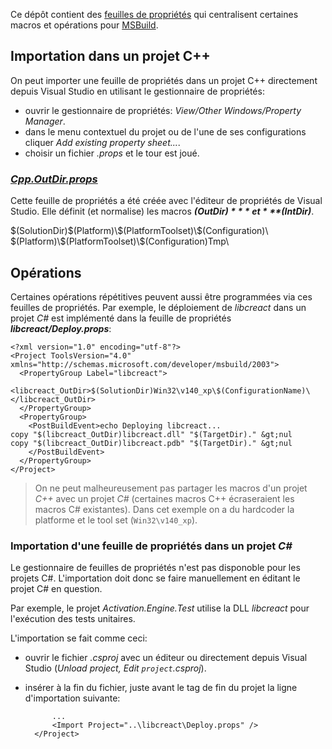Ce dépôt contient des [feuilles de propriétés](https://msdn.microsoft.com/en-us/library/669zx6zc.aspx) qui centralisent certaines macros et opérations pour
[MSBuild](https://msdn.microsoft.com/en-us/library/dd393574.aspx).

## Importation dans un projet C++

On peut importer une feuille de propriétés dans un projet C++ directement depuis Visual Studio en utilisant le gestionnaire de propriétés:
 
- ouvrir le gestionnaire de propriétés: *View/Other Windows/Property Manager*.
- dans le menu contextuel du projet ou de l'une de ses configurations cliquer *Add existing property sheet...*.
- choisir un fichier *.props* et le tour est joué.

### [*Cpp.OutDir.props*](Cpp.OutDir.props)

Cette feuille de propriétés a été créée avec l'éditeur de propriétés de Visual Studio.
Elle définit (et normalise) les macros ***$(OutDir)*** et ***$(IntDir)***.

  <PropertyGroup>
    <OutDir>$(SolutionDir)$(Platform)\$(PlatformToolset)\$(Configuration)\</OutDir>
    <IntDir>$(Platform)\$(PlatformToolset)\$(Configuration)Tmp\</IntDir>
  </PropertyGroup>

## Opérations

Certaines opérations répétitives peuvent aussi être programmées via ces feuilles de propriétés.
Par exemple, le déploiement de *libcreact* dans un projet *C#* est implémenté dans la feuille de propriétés
***libcreact/Deploy.props***:

    <?xml version="1.0" encoding="utf-8"?>
    <Project ToolsVersion="4.0" xmlns="http://schemas.microsoft.com/developer/msbuild/2003">
      <PropertyGroup Label="libcreact">
	    <libcreact_OutDir>$(SolutionDir)Win32\v140_xp\$(ConfigurationName)\</libcreact_OutDir>
      </PropertyGroup>
      <PropertyGroup>
	    <PostBuildEvent>echo Deploying libcreact...
    copy "$(libcreact_OutDir)libcreact.dll" "$(TargetDir)." &gt;nul
    copy "$(libcreact_OutDir)libcreact.pdb" "$(TargetDir)." &gt;nul
		</PostBuildEvent>
      </PropertyGroup>
    </Project>


> On ne peut malheureusement pas partager les macros d'un projet *C++* avec un projet *C#* (certaines macros C++ écraseraient les macros C# existantes). Dans cet exemple on a du hardcoder la platforme et le tool set (`Win32\v140_xp`).

### Importation d'une feuille de propriétés dans un projet ***C#***

Le gestionnaire de feuilles de propriétés n'est pas disponoble pour les projets C#. L'importation doit donc se faire manuellement en éditant le projet C# en question.

Par exemple, le projet *Activation.Engine.Test* utilise la DLL *libcreact* pour l'exécution des tests unitaires.

L'importation se fait comme ceci:

- ouvrir le fichier *.csproj* avec un éditeur ou directement depuis Visual Studio (*Unload project, Edit `project`.csproj*).
- insérer à la fin du fichier, juste avant le tag de fin du projet la ligne d'importation suivante:

	    	...
		    <Import Project="..\libcreact\Deploy.props" />
	    </Project>
	